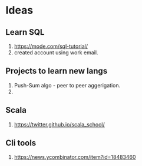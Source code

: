 # Ideas
## Learn SQL
1. https://mode.com/sql-tutorial/
2. created account using work email.

## Projects to learn new langs
1. Push-Sum algo - peer to peer aggerigation.
2. <placeholder>

## Scala
1. https://twitter.github.io/scala_school/

## Cli tools
1. https://news.ycombinator.com/item?id=18483460
